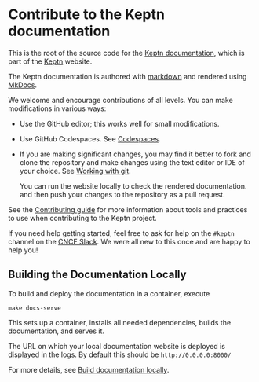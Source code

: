 # Contribute to the Keptn documentation

This is the root of the source code for
the [Keptn documentation](https://lifecycle.keptn.sh/docs/),
which is part of the [Keptn](https://keptn.sh) website.

The Keptn documentation is authored with
[markdown](https://www.markdownguide.org/basic-syntax/)
and rendered using
[MkDocs](https://www.mkdocs.org/).

We welcome and encourage contributions of all levels.
You can make modifications in various ways:

- Use the GitHub editor;
  this works well for small modifications.
- Use GitHub Codespaces.
   See
  [Codespaces](./docs/contribute/general/codespace.md).
- If you are making significant changes,
  you may find it better to fork and clone the repository
  and make changes using the text editor or IDE of your choice.
  See [Working with git](docs/contribute/general/git/index.md).

  You can run the website locally
  to check the rendered documentation.
  and then push your changes to the repository as a pull request.

See the
[Contributing guide](./docs/contribute/index.md)
for more information about tools and practices to use
when contributing to the Keptn project.

If you need help getting started,
feel free to ask for help on the `#keptn` channel on the [CNCF Slack](https://cloud-native.slack.com).
We were all new to this once and are happy to help you!

## Building the Documentation Locally

To build and deploy the documentation in a container, execute

```shell
make docs-serve
```

This sets up a container, installs all needed dependencies,
builds the documentation, and serves it.

The URL on which your local documentation website is deployed
is displayed in the logs.
By default this should be `http://0.0.0.0:8000/`

For more details, see
[Build documentation locally](docs/contribute/docs/local-building.md).
